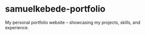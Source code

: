 # samuelkebede-portfolio
My personal portfolio website – showcasing my projects, skills, and experience.
